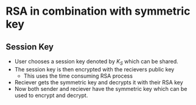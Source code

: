 # RSA in combination with symmetric key
## Session Key
- User chooses a session key denoted by $K_S$ which can be shared.
- The session key is then encrypted with the recievers public key
	- This uses the time consuming RSA process
- Reciever gets the symmetric key and decrypts it with their RSA key
- Now both sender and reciever have the symmetric key which can be used to encrypt and decrypt.


